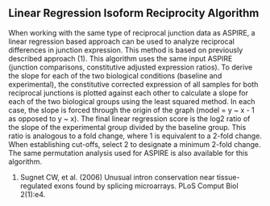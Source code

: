 ## Linear Regression Isoform Reciprocity Algorithm ##

When working with the same type of reciprocal junction data as ASPIRE, a linear regression based approach can be used to analyze reciprocal differences in junction expression. This method is based on previously described approach (1). This algorithm uses the same input ASPIRE (junction comparisons, constitutive adjusted expression ratios). To derive the slope for each of the two biological conditions (baseline and experimental), the constitutive corrected expression of all samples for both reciprocal junctions is plotted against each other to calculate a slope for each of the two biological groups using the least squared method. In each case, the slope is forced through the origin of the graph (model = y ~ x - 1 as opposed to y ~ x). The final linear regression score is the log2 ratio of the slope of the experimental group divided by the baseline group. This ratio is analogous to a fold change, where 1 is equivalent to a 2-fold change. When establishing cut-offs, select 2 to designate a minimum 2-fold change. The same permutation analysis used for ASPIRE is also available for this algorithm.

1. Sugnet CW, et al. (2006) Unusual intron conservation near tissue-regulated exons found by splicing microarrays. PLoS Comput Biol 2(1):e4.